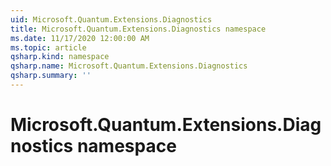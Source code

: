 ```yaml
---
uid: Microsoft.Quantum.Extensions.Diagnostics
title: Microsoft.Quantum.Extensions.Diagnostics namespace
ms.date: 11/17/2020 12:00:00 AM
ms.topic: article
qsharp.kind: namespace
qsharp.name: Microsoft.Quantum.Extensions.Diagnostics
qsharp.summary: ''
---
```


# Microsoft.Quantum.Extensions.Diagnostics namespace




